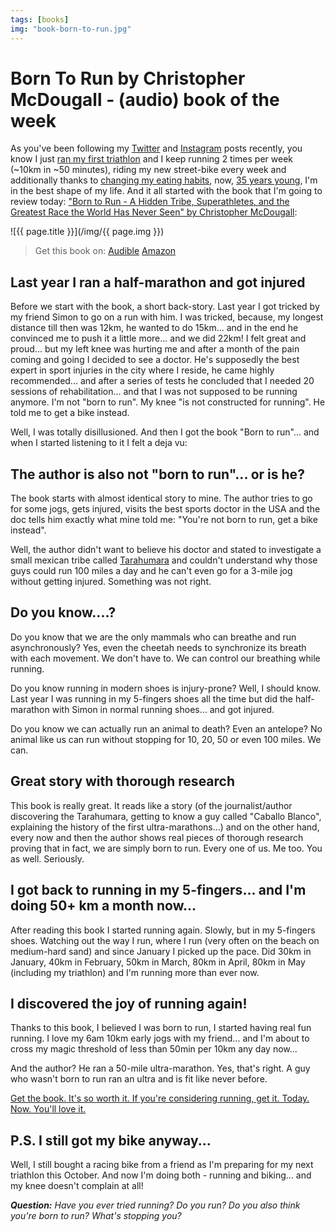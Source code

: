 ```yaml
---
tags: [books]
img: "book-born-to-run.jpg"
---
```


# Born To Run by Christopher McDougall - (audio) book of the week

As you've been following my [Twitter][] and [Instagram][] posts recently, you know I just [ran my first triathlon](https://sliwinski.com/triathlon) and I keep running 2 times per week (~10km in ~50 minutes), riding my new street-bike every week and additionally thanks to [changing my eating habits](https://sliwinski.com/book-why-fat), now, [35 years young](https://sliwinski.com/passion), I'm in the best shape of my life. And it all started with the book that I'm going to review today: ["Born to Run - A Hidden Tribe, Superathletes, and the Greatest Race the World Has Never Seen" by Christopher McDougall][book]:

<!--More-->

![{{ page.title }}](/img/{{ page.img }})

> Get this book on:
  [Audible](https://www.audible.com/pd/B002V8KTYG?tag=sliwinski-20)
  [Amazon](https://www.amazon.com/dp/0307279189?tag=sliwinski-20)

## Last year I ran a half-marathon and got injured

Before we start with the book, a short back-story. Last year I got tricked by my friend Simon to go on a run with him. I was tricked, because, my longest distance till then was 12km, he wanted to do 15km... and in the end he convinced me to push it a little more... and we did 22km! I felt great and proud... but my left knee was hurting me and after a month of the pain coming and going I decided to see a doctor. He's supposedly the best expert in sport injuries in the city where I reside, he came highly recommended... and after a series of tests he concluded that I needed 20 sessions of rehabilitation... and that I was not supposed to be running anymore. I'm not "born to run". My knee "is not constructed for running". He told me to get a bike instead.

Well, I was totally disillusioned. And then I got the book "Born to run"... and when I started listening to it I felt a deja vu:



## The author is also not "born to run"... or is he?

The book starts with almost identical story to mine. The author tries to go for some jogs, gets injured, visits the best sports doctor in the USA and the doc tells him exactly what mine told me: "You're not born to run, get a bike instead".

Well, the author didn't want to believe his doctor and stated to investigate a small mexican tribe called [Tarahumara](http://en.wikipedia.org/wiki/Tarahumara_people) and couldn't understand why those guys could run 100 miles a day and he can't even go for a 3-mile jog without getting injured. Something was not right.

## Do you know....?

Do you know that we are the only mammals who can breathe and run asynchronously? Yes, even the cheetah needs to synchronize its breath with each movement. We don't have to. We can control our breathing while running.

Do you know running in modern shoes is injury-prone? Well, I should know. Last year I was running in my 5-fingers shoes all the time but did the half-marathon with Simon in normal running shoes... and got injured.

Do you know we can actually run an animal to death? Even an antelope? No animal like us can run without stopping for 10, 20, 50 or even 100 miles. We can.

## Great story with thorough research

This book is really great. It reads like a story (of the journalist/author discovering the Tarahumara, getting to know a guy called "Caballo Blanco", explaining the history of the first ultra-marathons...) and on the other hand, every now and then the author shows real pieces of thorough  research proving that in fact, we are simply born to run. Every one of us. Me too. You as well. Seriously.

## I got back to running in my 5-fingers... and I'm doing 50+ km a month now...

After reading this book I started running again. Slowly, but in my 5-fingers shoes. Watching out the way I run, where I run (very often on the beach on medium-hard sand) and since January I picked up the pace. Did 30km in January, 40km in February, 50km in March, 80km in April, 80km in May (including my triathlon) and I'm running more than ever now.

## I discovered the joy of running again!

Thanks to this book, I believed I was born to run, I started having real fun running. I love my 6am 10km early jogs with my friend... and I'm about to cross my magic threshold of less than 50min per 10km any day now... 

And the author? He ran a 50-mile ultra-marathon. Yes, that's right. A guy who wasn't born to run ran an ultra and is fit like never before.

[Get the book. It's so worth it. If you're considering running, get it. Today. Now. You'll love it.][book]

## P.S. I still got my bike anyway...

Well, I still bought a racing bike from a friend as I'm preparing for my next triathlon this October. And now I'm doing both - running and biking... and my knee doesn't complain at all! 

***Question:*** *Have you ever tried running? Do you run? Do you also think you're born to run? What's stopping you?*

[Dropbox]: http://db.tt/kD7Liux
[Evernote]: http://www.michaelsliwinski.com/how-i-use-evernote
[Nozbe]: http://www.nozbe.com/
[s]: http://www.nozbe.com/signup
[#iPadOnly]: http://ipadonly.net/
[Productive! Magazine]: http://www.productivemag.com/
[Productive! Show]: /show
[Twitter]: http://twitter.com/MSliwinski
[Instagram]: http://instagram.com/michaelsliwinski
[book]: http://www.amazon.com/gp/product/0307279189/ref=as_li_tl?ie=UTF8&camp=1789&creative=390957&creativeASIN=0307279189&linkCode=as2&tag=hiweblanrspu-20



[n]: https://michael.gratis/nozbe